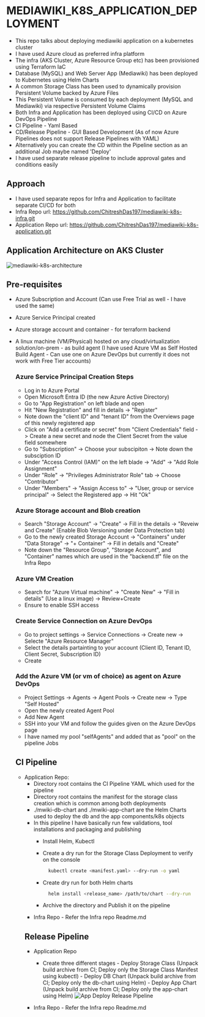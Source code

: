 # MEDIAWIKI_K8S_APPLICATION_DEPLOYMENT
- This repo talks about deploying mediawiki application on a kubernetes cluster
- I have used Azure cloud as preferred infra platform
- The infra (AKS Cluster, Azure Resource Group etc) has been provisioned using Terraform IaC
- Database (MySQL) and Web Server App (Mediawiki) has been deployed to Kubernetes using Helm Charts
- A common Storage Class has been used to dynamically provision Persistent Volume backed by Azure Files
- This Persistent Volume is consumed by each deployment (MySQL and Mediawiki) via respective Persistent Volume Claims
- Both Infra and Application has been deployed using CI/CD on Azure DevOps Pipeline
- CI Pipeline - Yaml Based
- CD/Release Pipeline - GUI Based Development (As of now Azure Pipelines does not support Release Pipelines with YAML)
- Alternatively you can create the CD within the Pipeline section as an additional Job maybe named 'Deploy'
- I have used separate release pipeline to include approval gates and conditions easily

## Approach
- I have used separate repos for Infra and Application to facilitate separate CI/CD for both
- Infra Repo url: https://github.com/ChitreshDas197/mediawiki-k8s-infra.git
- Application Repo url: https://github.com/ChitreshDas197/mediawiki-k8s-application.git

## Application Architecture on AKS Cluster


![mediawiki-k8s-architecture](https://github.com/ChitreshDas197/mediawiki-k8s-application/assets/65863286/d4ec4838-939c-4c25-b18c-07d81452c3e0)

## Pre-requisites
- Azure Subscription and Account (Can use Free Trial as well - I have used the same)
- Azure Service Principal created
- Azure storage account and container - for terraform backend
- A linux machine (VM/Physical) hosted on any cloud/virtualization solution/on-prem - as build agent (I have used Azure VM as Self Hosted Build Agent - Can use one on Azure DevOps but currently it does not work with Free Tier accounts)

  ### Azure Service Principal Creation Steps
  - Log in to Azure Portal
  - Open Microsoft Entra ID (the new Azure Active Directory)
  - Go to "App Registration" on left blade and open
  - Hit "New Registration" and fill in details -> "Register"
  - Note down the "client ID" and "tenant ID" from the Overviews page of this newly registered app
  - Click on "Add a certificate or secret" from "Client Credentials" field -> Create a new secret and node the Client Secret from the value field somewhere
  - Go to "Subscription" -> Choose your subscipiton -> Note down the subsciption ID
  - Under "Access Control (IAM)" on the left blade -> "Add" -> "Add Role Assignment"
  - Under "Role" -> "Privileges Administrator Role" tab -> Choose "Contributor"
  - Under "Members" -> "Assign Access to" -> "User, group or service principal" -> Select the Registered app -> Hit "Ok"

  ### Azure Storage account and Blob creation
  - Search "Storage Account" -> "Create" -> Fill in the details -> "Reveiw and Create" (Enable Blob Versioning under Data Protection tab)
  - Go to the newly created Storage Account -> "Containers" under "Data Storage" -> "+ Container" -> Fill in details and "Create"
  - Note down the "Resource Group", "Storage Account", and "Container" names which are used in the "backend.tf" file on the Infra Repo

  ### Azure VM Creation
  - Search for "Azure Virtual machine" -> "Create New" -> "Fill in details" (Use a linux image) -> Review+Create
  - Ensure to enable SSH access
 
  ### Create Service Connection on Azure DevOps
  - Go to project settings -> Service Connections -> Create new -> Selecte "Azure Resource Manager"
  - Select the details partainting to your account (Client ID, Tenant ID, Client Secret, Subscription ID)
  - Create
    
  ### Add the Azure VM (or vm of choice) as agent on Azure DevOps
  - Project Settings -> Agents -> Agent Pools -> Create new -> Type "Self Hosted"
  - Open the newly created Agent Pool
  - Add New Agent
  - SSH into your VM and follow the guides given on the Azure DevOps page
  - I have named my pool "selfAgents" and added that as "pool" on the pipeline Jobs
 
  ## CI Pipeline
  - Application Repo:
      - Directory root contains the CI Pipeline YAML which used for the pipeline
      - Directory root contains the manifest for the storage class creation which is common among both deployments
      - ./mwiki-db-chart and ./mwiki-app-chart are the Helm Charts used to deploy the db and the app components/k8s objects
      - In this pipeline I have basically run few validations, tool installations and packaging and publishing
          - Install Helm, Kubectl
          - Create a dry run for the Storage Class Deployment to verify on the console

              ```bash
                kubectl create <manifest.yaml> --dry-run -o yaml
              ```
          - Create dry run for both Helm charts
              ```bash
                helm install <release_name> /path/to/chart --dry-run
              ```
          - Archive the directory and Publish it on the pipeline
    - Infra Repo - Refer the Infra repo Readme.md
    ## Release Pipeline
    - Application Repo
        - Create three different stages
              - Deploy Storage Class (Unpack build archive from CI; Deploy only the Storage Class Manifest using kubectl)
              - Deploy DB Chart (Unpack build archive from CI; Deploy only the db-chart using Helm)
              - Deploy App Chart (Unpack build archive from CI; Deploy only the app-chart using Helm)
  ![App Deploy Release Pipeline](https://github.com/ChitreshDas197/mediawiki-k8s-application/assets/65863286/4dd48e58-d5ca-44fd-8361-168887b7efd0)

    - Infra Repo - Refer the Infra repo Readme.md
